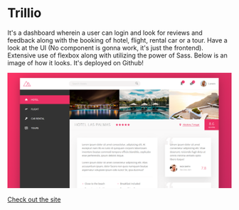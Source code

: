 # Trillio

It's a dashboard wherein a user can login and look for reviews and feedback along with the booking of hotel, flight, rental car or a tour. Have a look at the UI (No component is gonna work, it's just the frontend). Extensive use of flexbox along with utilizing the power of Sass. Below is an image of how it looks. It's deployed on Github!

![alt text](/img/trillio-readme-img.png "Trillio UI")

[Check out the site](https://sp7tech.github.io/trillio/)